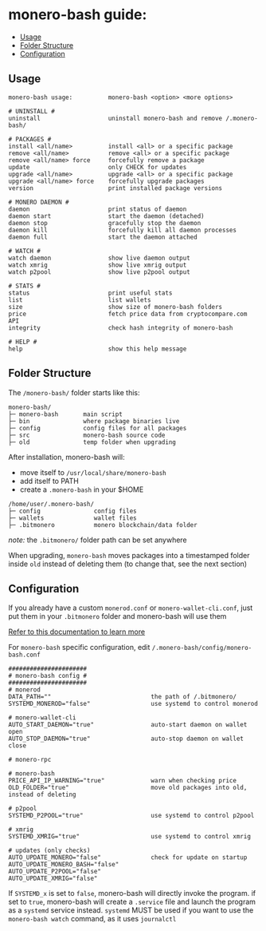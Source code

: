 # monero-bash guide:
* [Usage](#usage)
* [Folder Structure](#folder-structure)
* [Configuration](#configuration)

## Usage
```
monero-bash usage:          monero-bash <option> <more options>

# UNINSTALL #
uninstall                   uninstall monero-bash and remove /.monero-bash/

# PACKAGES #
install <all/name>          install <all> or a specific package
remove <all/name>           remove <all> or a specific package
remove <all/name> force     forcefully remove a package
update                      only CHECK for updates
upgrade <all/name>          upgrade <all> or a specific package
upgrade <all/name> force    forcefully upgrade packages
version                     print installed package versions

# MONERO DAEMON #
daemon                      print status of daemon
daemon start                start the daemon (detached)
daemon stop                 gracefully stop the daemon
daemon kill                 forcefully kill all daemon processes
daemon full                 start the daemon attached

# WATCH #
watch daemon                show live daemon output
watch xmrig                 show live xmrig output
watch p2pool                show live p2pool output

# STATS #
status                      print useful stats
list                        list wallets
size                        show size of monero-bash folders
price                       fetch price data from cryptocompare.com API
integrity                   check hash integrity of monero-bash

# HELP #
help                        show this help message
```

## Folder Structure
The `/monero-bash/` folder starts like this:

```
monero-bash/
├─ monero-bash       main script
├─ bin               where package binaries live
├─ config            config files for all packages
├─ src               monero-bash source code
├─ old               temp folder when upgrading
```
After installation, monero-bash will:
* move itself to `/usr/local/share/monero-bash`
* add itself to PATH
* create a `.monero-bash` in your $HOME

```
/home/user/.monero-bash/
├─ config               config files
├─ wallets              wallet files
├─ .bitmonero           monero blockchain/data folder
```
*note:* the `.bitmonero/` folder path can be set anywhere

When upgrading, `monero-bash` moves packages into a timestamped folder inside `old` instead of deleting them (to change that, see the next section)


## Configuration
If you already have a custom `monerod.conf` or `monero-wallet-cli.conf`, just put them in your `.bitmonero` folder and monero-bash will use them

[Refer to this documentation to learn more](https://monerodocs.org/interacting/monero-config-file)

For `monero-bash` specific configuration, edit `/.monero-bash/config/monero-bash.conf`
```
######################
# monero-bash config #
######################
# monerod
DATA_PATH=""                            the path of /.bitmonero/
SYSTEMD_MONEROD="false"                 use systemd to control monerod 

# monero-wallet-cli
AUTO_START_DAEMON="true"                auto-start daemon on wallet open
AUTO_STOP_DAEMON="true"                 auto-stop daemon on wallet close

# monero-rpc

# monero-bash
PRICE_API_IP_WARNING="true"             warn when checking price
OLD_FOLDER="true"                       move old packages into old, instead of deleting

# p2pool
SYSTEMD_P2POOL="true"                   use systemd to control p2pool

# xmrig
SYSTEMD_XMRIG="true"                    use systemd to control xmrig

# updates (only checks)
AUTO_UPDATE_MONERO="false"              check for update on startup
AUTO_UPDATE_MONERO_BASH="false"
AUTO_UPDATE_P2POOL="false"
AUTO_UPDATE_XMRIG="false"
```
If `SYSTEMD_x` is set to `false`, monero-bash will directly invoke the program. if set to `true`, monero-bash will create a `.service` file and launch the program as a `systemd` service instead. `systemd` MUST be used if you want to use the `monero-bash watch` command, as it uses `journalctl`
